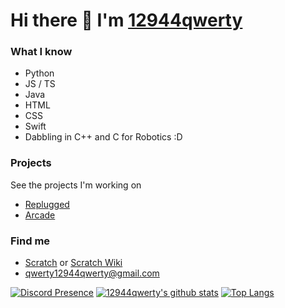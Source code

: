 # Hi there 👋 I'm [12944qwerty](https://12944qwerty.github.io)

### What I know
- Python
- JS / TS
- Java
- HTML
- CSS
- Swift
- Dabbling in C++ and C for Robotics :D

### Projects
See the projects I'm working on
 - [Replugged](https://replugged.dev)
 - [Arcade](https://12944qwerty.github.io/arcade)

### Find me
- [Scratch](https://scratch.mit.edu/users/12944qwerty) or [Scratch Wiki](https://en.scratch-wiki.info/wiki/User_talk:12944qwerty)
- [qwerty12944qwerty@gmail.com](mailto:qwerty12944qwerty@gmail.com)

[![Discord Presence](https://lanyard.cnrad.dev/api/499400512559382538)](https://discord.com/users/499400512559382538)
[![12944qwerty's github stats](https://github-readme-stats.vercel.app/api?username=12944qwerty&theme=dark&hide_border=true&show_icons=true)](https://github.com/anuraghazra/github-readme-stats)
[![Top Langs](https://github-readme-stats.vercel.app/api/top-langs/?username=12944qwerty&theme=dark&hide_border=true&layout=compact)](https://github.com/12944qwerty/github-readme-stats)
